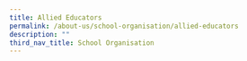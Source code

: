 ```yaml
---
title: Allied Educators
permalink: /about-us/school-organisation/allied-educators
description: ""
third_nav_title: School Organisation
---
```

